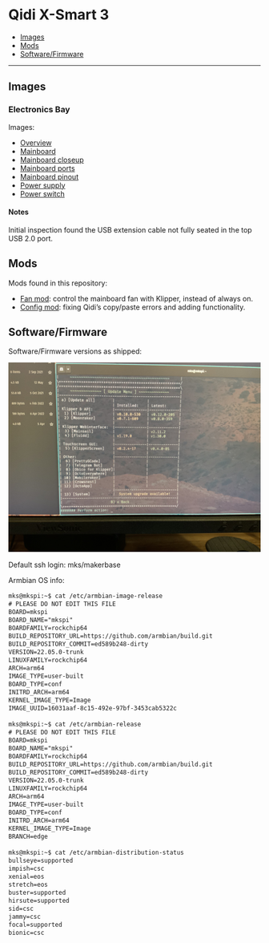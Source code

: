 # Qidi X-Smart 3

- [Images](#images)
- [Mods](#mods)
- [Software/Firmware](#softwarefirmware)

------------------------------------------------------------------------

## Images

### Electronics Bay

Images:

- [Overview](images/electronics-bay.jpg)
- [Mainboard](images/mainboard-01.jpg)
- [Mainboard closeup](images/mainboard-02.jpg)
- [Mainboard ports](images/mainboard-ports.jpg)
- [Mainboard pinout](images/mainboard-pins.jpg)
- [Power supply](images/power-supply.jpg)
- [Power switch](images/power-switch.jpg)

#### Notes

Initial inspection found the USB extension cable not fully seated in the
top USB 2.0 port.

## Mods

Mods found in this repository:

- [Fan mod](./fan-mod/README.md): control the mainboard fan with
  Klipper, instead of always on.
- [Config mod](./configs/README.md): fixing Qidi’s copy/paste errors
  and adding functionality.

## Software/Firmware

Software/Firmware versions as shipped:

![](images/software-versions.jpg)

Default ssh login: mks/makerbase

Armbian OS info:

    mks@mkspi:~$ cat /etc/armbian-image-release
    # PLEASE DO NOT EDIT THIS FILE
    BOARD=mkspi
    BOARD_NAME="mkspi"
    BOARDFAMILY=rockchip64
    BUILD_REPOSITORY_URL=https://github.com/armbian/build.git
    BUILD_REPOSITORY_COMMIT=ed589b248-dirty
    VERSION=22.05.0-trunk
    LINUXFAMILY=rockchip64
    ARCH=arm64
    IMAGE_TYPE=user-built
    BOARD_TYPE=conf
    INITRD_ARCH=arm64
    KERNEL_IMAGE_TYPE=Image
    IMAGE_UUID=16031aaf-8c15-492e-97bf-3453cab5322c

    mks@mkspi:~$ cat /etc/armbian-release
    # PLEASE DO NOT EDIT THIS FILE
    BOARD=mkspi
    BOARD_NAME="mkspi"
    BOARDFAMILY=rockchip64
    BUILD_REPOSITORY_URL=https://github.com/armbian/build.git
    BUILD_REPOSITORY_COMMIT=ed589b248-dirty
    VERSION=22.05.0-trunk
    LINUXFAMILY=rockchip64
    ARCH=arm64
    IMAGE_TYPE=user-built
    BOARD_TYPE=conf
    INITRD_ARCH=arm64
    KERNEL_IMAGE_TYPE=Image
    BRANCH=edge

    mks@mkspi:~$ cat /etc/armbian-distribution-status
    bullseye=supported
    impish=csc
    xenial=eos
    stretch=eos
    buster=supported
    hirsute=supported
    sid=csc
    jammy=csc
    focal=supported
    bionic=csc
